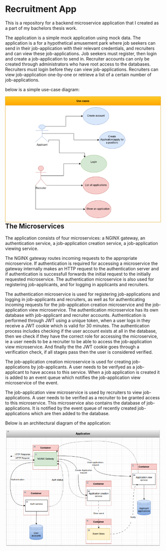 # Recruitment App

This is a repository for a backend microservice application that I created as a part of my bachelors thesis work. 

The application is a simple mock application using mock data. The application is a for a hypothetical amusement park where job seekers can send in their job-application with their relevant credentials, and recruiters and can view these job-applications. Job seekers must register, then login and create a job-application to send in. Recruiter accounts can only be created through administrators who have root access to the databases. Recruiters must login before they can view job-applications. Recruiters can view job-application one-by-one or retrieve a list of a certain number of job-applications. 

below is a simple use-case diagram: 

<img style="float: right;" src="readmefiles/usecase.drawio.png">

## The Microservices

The application consists of four microservices: a NGINX gateway, an authentication service, a job-application creation service, a job-application viewing service.

The NGINX gateway routes incoming requests to the appropriate microservice. If authentication is required for accessing a microservice the gateway internally makes an HTTP request to the authentication server and if authentication is successfull forwards the initial request to the initially requested microservice. The authentication microservice is also used for registering job-applicants, and for logging in applicants and recruiters. 

The authentication microservice is used for registering job-applications and logging in job-applicants and recruiters, as well as for authenticating incoming requests for the job-application creation microservice and the job-application view microservice. The authentication microservice has its own database with job-applicant and recruiter accounts. Authentication is performed through JWT using a unique token, when a user logs in they receive a JWT cookie which is valid for 30 minutes. The authentication process includes checking if the user account exists at all in the database, then we check if they have the correct role for accessing the microservice, ie a user needs to be a recruiter to be able to access the job-application view microservice. And finally the the JWT cookie goes through a verification check, if all stages pass then the user is considered verified. 

The job-application creation microservice is used for creating job-applications by job-applicants. A user needs to be verifyed as a job-applicant to have access to this service. When a job application is created it is added to an event queue which notifies the job-application view microservice of the event. 

The job-application view microservice is used by recruiters to view job-applications. A user needs to be verified as a recruiter to be granted access to this microservice. This microservice also contains the database of job-applications. It is notified by the event queue of recently created job-applications which are then added to the database. 

Below is an architectural diagram of the application: 

<img style="float: right;" src="readmefiles/arch_diagram.png">
